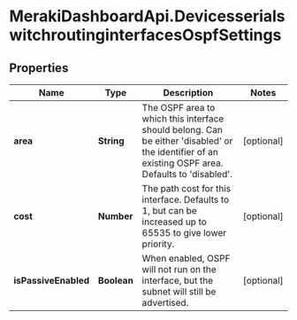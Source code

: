 # MerakiDashboardApi.DevicesserialswitchroutinginterfacesOspfSettings

## Properties
Name | Type | Description | Notes
------------ | ------------- | ------------- | -------------
**area** | **String** | The OSPF area to which this interface should belong. Can be either 'disabled' or the identifier of an existing OSPF area. Defaults to 'disabled'. | [optional] 
**cost** | **Number** | The path cost for this interface. Defaults to 1, but can be increased up to 65535 to give lower priority. | [optional] 
**isPassiveEnabled** | **Boolean** | When enabled, OSPF will not run on the interface, but the subnet will still be advertised. | [optional] 


